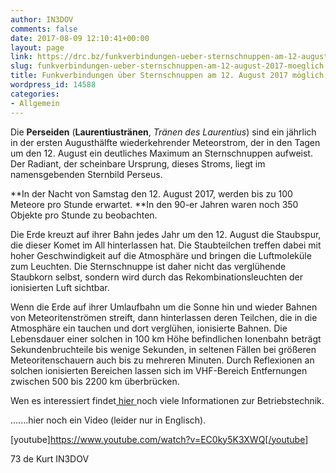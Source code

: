 ```yaml
---
author: IN3DOV
comments: false
date: 2017-08-09 12:10:41+00:00
layout: page
link: https://drc.bz/funkverbindungen-ueber-sternschnuppen-am-12-august-2017-moeglich/
slug: funkverbindungen-ueber-sternschnuppen-am-12-august-2017-moeglich
title: Funkverbindungen über Sternschnuppen am 12. August 2017 möglich.
wordpress_id: 14588
categories:
- Allgemein
---
```


Die **Perseiden** (**Laurentiustränen**, _Tränen des Laurentius_) sind ein jährlich in der ersten Augusthälfte wiederkehrender Meteorstrom, der in den Tagen um den 12. August ein deutliches Maximum an Sternschnuppen aufweist. Der Radiant, der scheinbare Ursprung, dieses Stroms, liegt im namensgebenden Sternbild Perseus.

**In der Nacht von Samstag den 12. August 2017, werden bis zu 100 Meteore pro Stunde erwartet. **In den 90-er Jahren waren noch 350 Objekte pro Stunde zu beobachten.

Die Erde kreuzt auf ihrer Bahn jedes Jahr um den 12. August die Staubspur, die dieser Komet im All hinterlassen hat. Die Staubteilchen treffen dabei mit hoher Geschwindigkeit auf die Atmosphäre und bringen die Luftmoleküle zum Leuchten. Die Sternschnuppe ist daher nicht das verglühende Staubkorn selbst, sondern wird durch das Rekombinationsleuchten der ionisierten Luft sichtbar.

Wenn die Erde auf ihrer Umlaufbahn um die Sonne hin und wieder Bahnen von Meteoritenströmen streift, dann hinterlassen deren Teilchen, die in die Atmosphäre ein tauchen und dort verglühen, ionisierte Bahnen. Die Lebensdauer einer solchen in 100 km Höhe befindlichen Ionenbahn beträgt Sekundenbruchteile bis wenige Sekunden, in seltenen Fällen bei größeren Meteoritenschauern auch bis zu mehreren Minuten. Durch Reflexionen an solchen ionisierten Bereichen lassen sich im VHF-Bereich Entfernungen zwischen 500 bis 2200 km überbrücken.

Wen es interessiert findet[ hier ](http://www.dj4uf.de/funktechnik/meteorscatter/meteorscatter.htm)noch viele Informationen zur Betriebstechnik.

.......hier noch ein Video (leider nur in Englisch).


[youtube]https://www.youtube.com/watch?v=EC0ky5K3XWQ[/youtube]


73 de Kurt IN3DOV
